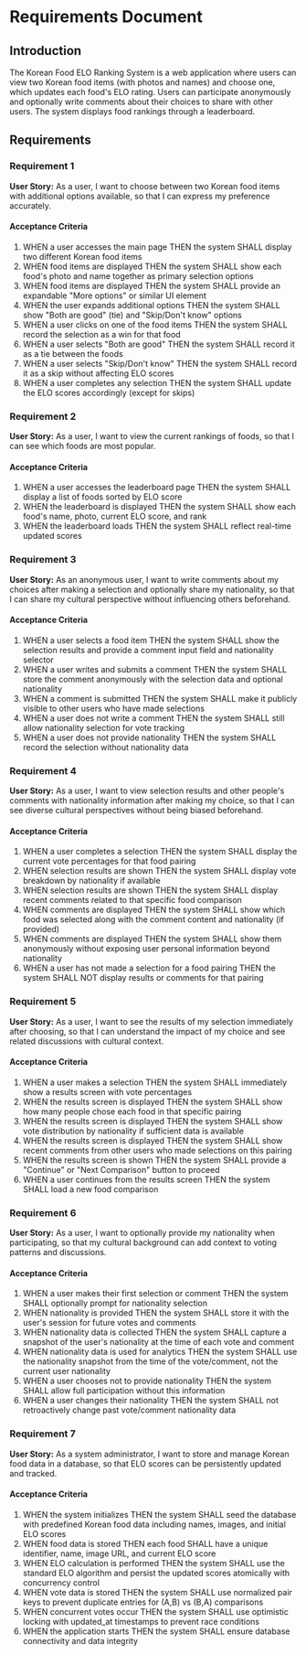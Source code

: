 # Requirements Document

## Introduction

The Korean Food ELO Ranking System is a web application where users can view two Korean food items (with photos and names) and choose one, which updates each food's ELO rating. Users can participate anonymously and optionally write comments about their choices to share with other users. The system displays food rankings through a leaderboard.

## Requirements

### Requirement 1

**User Story:** As a user, I want to choose between two Korean food items with additional options available, so that I can express my preference accurately.

#### Acceptance Criteria

1. WHEN a user accesses the main page THEN the system SHALL display two different Korean food items
2. WHEN food items are displayed THEN the system SHALL show each food's photo and name together as primary selection options
3. WHEN food items are displayed THEN the system SHALL provide an expandable "More options" or similar UI element
4. WHEN the user expands additional options THEN the system SHALL show "Both are good" (tie) and "Skip/Don't know" options
5. WHEN a user clicks on one of the food items THEN the system SHALL record the selection as a win for that food
6. WHEN a user selects "Both are good" THEN the system SHALL record it as a tie between the foods
7. WHEN a user selects "Skip/Don't know" THEN the system SHALL record it as a skip without affecting ELO scores
8. WHEN a user completes any selection THEN the system SHALL update the ELO scores accordingly (except for skips)

### Requirement 2

**User Story:** As a user, I want to view the current rankings of foods, so that I can see which foods are most popular.

#### Acceptance Criteria

1. WHEN a user accesses the leaderboard page THEN the system SHALL display a list of foods sorted by ELO score
2. WHEN the leaderboard is displayed THEN the system SHALL show each food's name, photo, current ELO score, and rank
3. WHEN the leaderboard loads THEN the system SHALL reflect real-time updated scores

### Requirement 3

**User Story:** As an anonymous user, I want to write comments about my choices after making a selection and optionally share my nationality, so that I can share my cultural perspective without influencing others beforehand.

#### Acceptance Criteria

1. WHEN a user selects a food item THEN the system SHALL show the selection results and provide a comment input field and nationality selector
2. WHEN a user writes and submits a comment THEN the system SHALL store the comment anonymously with the selection data and optional nationality
3. WHEN a comment is submitted THEN the system SHALL make it publicly visible to other users who have made selections
4. WHEN a user does not write a comment THEN the system SHALL still allow nationality selection for vote tracking
5. WHEN a user does not provide nationality THEN the system SHALL record the selection without nationality data

### Requirement 4

**User Story:** As a user, I want to view selection results and other people's comments with nationality information after making my choice, so that I can see diverse cultural perspectives without being biased beforehand.

#### Acceptance Criteria

1. WHEN a user completes a selection THEN the system SHALL display the current vote percentages for that food pairing
2. WHEN selection results are shown THEN the system SHALL display vote breakdown by nationality if available
3. WHEN selection results are shown THEN the system SHALL display recent comments related to that specific food comparison
4. WHEN comments are displayed THEN the system SHALL show which food was selected along with the comment content and nationality (if provided)
5. WHEN comments are displayed THEN the system SHALL show them anonymously without exposing user personal information beyond nationality
6. WHEN a user has not made a selection for a food pairing THEN the system SHALL NOT display results or comments for that pairing

### Requirement 5

**User Story:** As a user, I want to see the results of my selection immediately after choosing, so that I can understand the impact of my choice and see related discussions with cultural context.

#### Acceptance Criteria

1. WHEN a user makes a selection THEN the system SHALL immediately show a results screen with vote percentages
2. WHEN the results screen is displayed THEN the system SHALL show how many people chose each food in that specific pairing
3. WHEN the results screen is displayed THEN the system SHALL show vote distribution by nationality if sufficient data is available
4. WHEN the results screen is displayed THEN the system SHALL show recent comments from other users who made selections on this pairing
5. WHEN the results screen is shown THEN the system SHALL provide a "Continue" or "Next Comparison" button to proceed
6. WHEN a user continues from the results screen THEN the system SHALL load a new food comparison

### Requirement 6

**User Story:** As a user, I want to optionally provide my nationality when participating, so that my cultural background can add context to voting patterns and discussions.

#### Acceptance Criteria

1. WHEN a user makes their first selection or comment THEN the system SHALL optionally prompt for nationality selection
2. WHEN nationality is provided THEN the system SHALL store it with the user's session for future votes and comments
3. WHEN nationality data is collected THEN the system SHALL capture a snapshot of the user's nationality at the time of each vote and comment
4. WHEN nationality data is used for analytics THEN the system SHALL use the nationality snapshot from the time of the vote/comment, not the current user nationality
5. WHEN a user chooses not to provide nationality THEN the system SHALL allow full participation without this information
6. WHEN a user changes their nationality THEN the system SHALL not retroactively change past vote/comment nationality data

### Requirement 7

**User Story:** As a system administrator, I want to store and manage Korean food data in a database, so that ELO scores can be persistently updated and tracked.

#### Acceptance Criteria

1. WHEN the system initializes THEN the system SHALL seed the database with predefined Korean food data including names, images, and initial ELO scores
2. WHEN food data is stored THEN each food SHALL have a unique identifier, name, image URL, and current ELO score
3. WHEN ELO calculation is performed THEN the system SHALL use the standard ELO algorithm and persist the updated scores atomically with concurrency control
4. WHEN vote data is stored THEN the system SHALL use normalized pair keys to prevent duplicate entries for (A,B) vs (B,A) comparisons
5. WHEN concurrent votes occur THEN the system SHALL use optimistic locking with updated_at timestamps to prevent race conditions
6. WHEN the application starts THEN the system SHALL ensure database connectivity and data integrity
